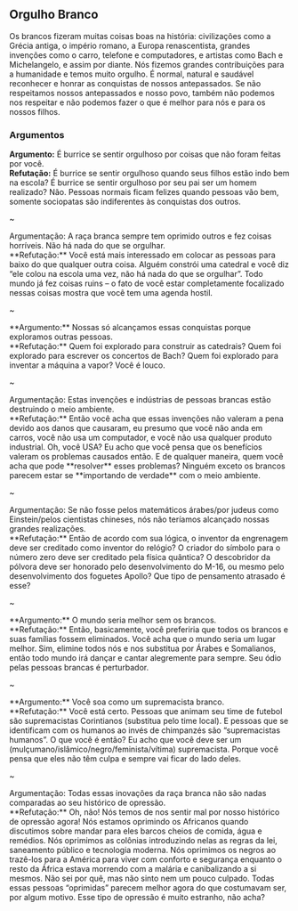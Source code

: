 ## Orgulho Branco
Os brancos fizeram muitas coisas boas na história: civilizações como a Grécia antiga, o império romano, a Europa renascentista, grandes invenções como o carro, telefone e computadores, e artistas como Bach e Michelangelo, e assim por diante. Nós fizemos grandes contribuições para a humanidade e temos muito orgulho. É normal, natural e saudável reconhecer e honrar as conquistas de nossos antepassados. Se não respeitamos nossos antepassados e nosso povo, também não podemos nos respeitar e não podemos fazer o que é melhor para nós e para os nossos filhos.
### Argumentos
**Argumento:** É burrice se sentir orgulhoso por coisas que não foram feitas por você.<br>
**Refutação:** É burrice se sentir orgulhoso quando seus filhos estão indo bem na escola? É burrice se sentir orgulhoso por seu pai ser um homem realizado? Não. Pessoas normais ficam felizes quando pessoas vão bem, somente sociopatas são indiferentes às conquistas dos outros.
<p align=“center”>~</p>
Argumentação: A raça branca sempre tem oprimido outros e fez coisas horríveis. Não há nada do que se orgulhar.<br>
**Refutação:** Você está mais interessado em colocar as pessoas para baixo do que qualquer outra coisa. Alguém constrói uma catedral e você diz “ele colou na escola uma vez, não há nada do que se orgulhar”. Todo mundo já fez coisas ruins – o fato de você estar completamente focalizado nessas coisas mostra que você tem uma agenda hostil.
<p align=“center”>~</p>
**Argumento:** Nossas só alcançamos essas conquistas porque exploramos outras pessoas.<br>
**Refutação:** Quem foi explorado para construir as catedrais? Quem foi explorado para escrever os concertos de Bach? Quem foi explorado para inventar a máquina a vapor? Você é louco.
<p align=“center”>~</p>
Argumentação: Estas invenções e indústrias de pessoas brancas estão destruindo o meio ambiente.<br>
**Refutação:** Então você acha que essas invenções não valeram a pena devido aos danos que causaram, eu presumo que você não anda em carros, você não usa um computador, e você não usa qualquer produto industrial. Oh, você USA? Eu acho que você pensa que os benefícios valeram os problemas causados então. E de qualquer maneira, quem você acha que pode **resolver** esses problemas? Ninguém exceto os brancos parecem estar se **importando de verdade** com o meio ambiente.
<p align=“center”>~</p>
Argumentação: Se não fosse pelos matemáticos árabes/por judeus como Einstein/pelos cientistas chineses, nós não teríamos alcançado nossas grandes realizações.<br>
**Refutação:** Então de acordo com sua lógica, o inventor da engrenagem deve ser creditado como inventor do relógio? O criador do símbolo para o número zero deve ser creditado pela física quântica? O descobridor da pólvora deve ser honorado pelo desenvolvimento do M-16, ou mesmo pelo desenvolvimento dos foguetes Apollo? Que tipo de pensamento atrasado é esse?
<p align=“center”>~</p>
**Argumento:** O mundo seria melhor sem os brancos.<br>
**Refutação:** Então, basicamente, você preferiria que todos os brancos e suas famílias fossem eliminados. Você acha que o mundo seria um lugar melhor. Sim, elimine todos nós e nos substitua por Árabes e Somalianos, então todo mundo irá dançar e cantar alegremente para sempre. Seu ódio pelas pessoas brancas é perturbador.
<p align=“center”>~</p>
**Argumento:** Você soa como um supremacista branco.<br>
**Refutação:** Você está certo. Pessoas que animam seu time de futebol são supremacistas Corintianos (substitua pelo time local). E pessoas que se identificam com os humanos ao invés de chimpanzés são “supremacistas humanos”. O que você é então? Eu acho que você deve ser um (mulçumano/islâmico/negro/feminista/vítima) supremacista. Porque você pensa que eles não têm culpa e sempre vai ficar do lado deles.
<p align=“center”>~</p>
Argumentação: Todas essas inovações da raça branca não são nadas comparadas ao seu histórico de opressão.<br>
**Refutação:** Oh, não! Nós temos de nos sentir mal por nosso histórico de opressão agora! Nós estamos oprimindo os Africanos quando discutimos sobre mandar para eles barcos cheios de comida, água e remédios. Nós oprimimos as colônias introduzindo nelas as regras da lei, saneamento público e tecnologia moderna. Nós oprimimos os negros ao trazê-los para a América para viver com conforto e segurança enquanto o resto da África estava morrendo com a malária e canibalizando a si mesmos. Não sei por quê, mas não sinto nem um pouco culpado. Todas essas pessoas “oprimidas” parecem melhor agora do que costumavam ser, por algum motivo. Esse tipo de opressão é muito estranho, não acha?



